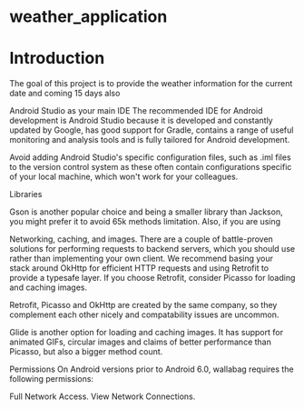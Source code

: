 # weather_application

# Introduction 
The goal of this project is to provide the weather information for the current date and coming 15 days also


Android Studio as your main IDE
The recommended IDE for Android development is Android Studio because it is developed and constantly updated by Google, has good support for Gradle, contains a range of useful monitoring and analysis tools and is fully tailored for Android development.

Avoid adding Android Studio's specific configuration files, such as .iml files to the version control system as these often contain configurations specific of your local machine, which won't work for your colleagues.

Libraries

Gson is another popular choice and being a smaller library than Jackson, you might prefer it to avoid 65k methods limitation. Also, if you are using

Networking, caching, and images. There are a couple of battle-proven solutions for performing requests to backend servers, which you should use rather than implementing your own client. We recommend basing your stack around OkHttp for efficient HTTP requests and using Retrofit to provide a typesafe layer. If you choose Retrofit, consider Picasso for loading and caching images.

Retrofit, Picasso and OkHttp are created by the same company, so they complement each other nicely and compatability issues are uncommon.

Glide is another option for loading and caching images. It has support for animated GIFs, circular images and claims of better performance than Picasso, but also a bigger method count.

Permissions
On Android versions prior to Android 6.0, wallabag requires the following permissions:

Full Network Access.
View Network Connections.
